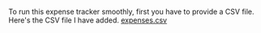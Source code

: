 To run this expense tracker smoothly, first you have to provide a CSV file.
Here's the CSV file I have added.
[expenses.csv](https://github.com/user-attachments/files/17017553/expenses.csv)
